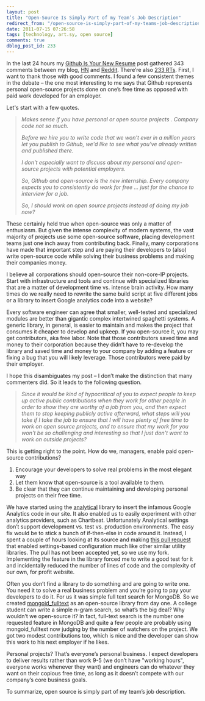 ```yaml
---
layout: post
title: "Open-Source Is Simply Part of my Team’s Job Description"
redirect_from: "/open-source-is-simply-part-of-my-teams-job-description/"
date: 2011-07-15 07:26:58
tags: [technology, art.sy, open source]
comments: true
dblog_post_id: 233
---
```

In the last 24 hours my [Github Is Your New Resume](/github-is-your-new-resume) post gathered 343 comments between my blog, [HN](http://news.ycombinator.com/item?id=2763182) and [Reddit](http://www.reddit.com/r/programming/comments/ipo90/github_is_your_new_resume/). There’re also [233 RTs](http://twitter.com/search?q=http%3A%2F%2Fcode.dblock.org%2FShowPost.aspx%3Fid%3D232). First, I want to thank those with good comments. I found a few consistent themes in the debate – the one most interesting to me says that Github represents personal open-source projects done on one’s free time as opposed with paid work developed for an employer.

Let's start with a few quotes.

> _Makes sense if you have personal or open source projects . Company code not so much._
>
> _Before we hire you to write code that we won't ever in a million years let you publish to Github, we'd like to see what you've already written and published there._
>
> _I don't especially want to discuss about my personal and open-source projects with potential employers._
>
> _So, Github and open-source is the new internship. Every company expects you to consistently do work for free ... just for the chance to interview for a job._
>
> _So, I should work on open source projects instead of doing my job now?_

These certainly held true when open-source was only a matter of enthusiasm. But given the intense complexity of modern systems, the vast majority of projects use some open-source software, placing development teams just one inch away from contributing back. Finally, many corporations have made that important step and are paying their developers to (also) write open-source code while solving their business problems and making their companies money.

I believe all corporations should open-source their non-core-IP projects. Start with infrastructure and tools and continue with specialized libraries that are a matter of development time vs. intense brain activity. How many times do we really need to rewrite the same build script at five different jobs or a library to insert Google analytics code into a website?

Every software engineer can agree that smaller, well-tested and specialized modules are better than gigantic complex intertwined spaghetti systems. A generic library, in general, is easier to maintain and makes the project that consumes it cheaper to develop and upkeep. If you open-source it, you may get contributors, aka free labor. Note that those contributors saved time and money to their corporation because they didn’t have to re-develop the library and saved time and money to your company by adding a feature or fixing a bug that you will likely leverage. Those contributors were paid by their employer.

I hope this disambiguates my post – I don’t make the distinction that many commenters did. So it leads to the following question.

> _Since it would be kind of hypocritical of you to expect people to keep up active public contributions when they work for other people in order to show they are worthy of a job from you, and then expect them to stop keeping publicly active afterward, what steps will you take if I take the job to ensure that I will have plenty of free time to work on open source projects, and to ensure that my work for you won't be so challenging and interesting so that I just don't want to work on outside projects?_

This is getting right to the point. How do we, managers, enable paid open-source contributions?

1. Encourage your developers to solve real problems in the most elegant way
2. Let them know that open-source is a tool available to them.
3. Be clear that they can continue maintaining and developing personal projects on their free time.

We have started using the [analytical](https://github.com/jkrall/analytical) library to insert the infamous Google Analytics code in our site. It also enabled us to easily experiment with other analytics providers, such as Chartbeat. Unfortunately Analytical settings don’t support development vs. test vs. production environments. The easy fix would be to stick a bunch of if-then-else in code around it. Instead, I spent a couple of hours looking at its source and making [this pull request](https://github.com/jkrall/analytical/pull/17) that enabled settings-based configuration much like other similar utility libraries. The pull has not been accepted yet, so we use my fork. Implementing the feature in the library forced me to write a good test for it and incidentally reduced the number of lines of code and the complexity of our own, for profit website.

Often you don’t find a library to do something and are going to write one. You need it to solve a real business problem and you’re going to pay your developers to do it. For us it was simple full text search for MongoDB. So we created [mongoid_fulltext](https://github.com/aaw/mongoid_fulltext) as an open-source library from day one. A college student can write a simple n-gram search, so what’s the big deal? Why wouldn’t we open-source it? In fact, full-text search is the number one requested feature in MongoDB and quite a few people are probably using mongoid_fulltext now judging by the number of watchers on the project. We got two modest contributions too, which is nice and the developer can show this work to his next employer if he likes.

Personal projects? That’s everyone’s personal business. I expect developers to deliver results rather than work 9-5 (we don’t have "working hours", everyone works whenever they want) and engineers can do whatever they want on their copious free time, as long as it doesn’t compete with our company’s core business goals.

To summarize, open source is simply part of my team’s job description.
